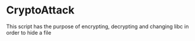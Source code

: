 # CryptoAttack
This script has the purpose of encrypting, decrypting and changing libc in order to hide a file
